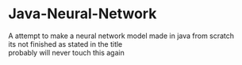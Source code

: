 # Java-Neural-Network
A attempt to make a neural network model made in java from scratch\
its not finished as stated in the title\
probably will never touch this again 
